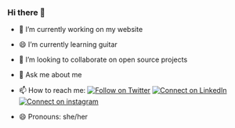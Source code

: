 ### Hi there 👋








- 🔭 I’m currently working on my website
- 😄 I’m currently learning guitar<i class="fas fa-guitar"></i>
- 👯 I’m looking to collaborate on open source projects

- 💬 Ask me about me 
- 📫 How to reach me:
[![Follow on Twitter](https://img.shields.io/badge/--twitter?label=Twitter&logo=Twitter&style=social)](https://twitter.com/merinalex_vava) [![Connect on LinkedIn](https://img.shields.io/badge/--linkedin?label=LinkedIn&logo=LinkedIn&style=social)](https://www.linkedin.com/in/merinalex23/)
[![Connect on instagram](https://img.shields.io/badge/--instagram?label=intagram&logo=instagram&style=social)](https://www.instagram.com/__merin_alex_chockattu__/)

- 😄 Pronouns: she/her


